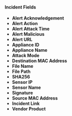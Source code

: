 
#### Incident Fields
- **Alert Acknowledgement**
- **Alert Action**
- **Alert Attack Time**
- **Alert Malicious**
- **Alert URL**
- **Appliance ID**
- **Appliance Name**
- **Attack Mode**
- **Destination MAC Address**
- **File Name**
- **File Path**
- **SHA256**
- **Sensor IP**
- **Sensor Name**
- **Signature**
- **Source MAC Address**
- **Incident Link**
- **Vendor Product**
